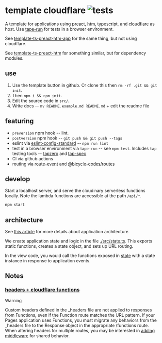 # template cloudflare ![tests](https://github.com/nichoth/template-cloudflare/actions/workflows/nodejs.yml/badge.svg)

A template for applications using [preact](https://preactjs.com/), [htm](https://github.com/developit/htm/tree/master), [typescript](https://www.typescriptlang.org/), and [cloudflare](https://www.cloudflare.com/) as host. Use [tape-run](https://github.com/juliangruber/tape-run) for tests in a browser environment.

See [template-ts-preact-htm-app](https://github.com/nichoth/template-ts-preact-htm-app) for the same thing, but not using cloudflare.

See [template-ts-preact-htm](https://github.com/nichoth/template-ts-preact-htm) for something similar, but for dependency modules.

## use

1. Use the template button in github. Or clone this then `rm -rf .git && git init`. 
2. Then `npm i && npm init`.
3. Edit the source code in `src/`.
4. Write docs -- `mv README.example.md README.md` + edit the readme file

## featuring

* `preversion` npm hook -- lint.
* `postversion` npm hook -- `git push && git push --tags`
* eslint via [eslint-config-standard](https://github.com/standard/eslint-config-standard) -- `npm run lint`
* test in a browser environment via `tape-run` -- see `npm test`. Includes `tap` testing tools -- [tapzero](https://github.com/bicycle-codes/tapzero) and [tap-spec](https://www.npmjs.com/package/tap-spec)
* CI via github actions
* routing via [route-event](https://github.com/nichoth/route-event) and [@bicycle-codes/routes](https://github.com/bicycle-codes/routes)

## develop

Start a localhost server, and serve the cloudinary serverless functions locally. Note the lambda functions are accessible at the path `/api/*`.

```sh
npm start
```

## architecture

See [this article](https://gomakethings.com/easier-state-management-with-preact-signals/) for more details about application architecture.

We create application state and logic in the file [./src/state.ts](./src/state.ts). This exports static functions, creates a state object, and sets up URL routing.

In the view code, you would call the functions exposed in [state](./src/state.ts) with a state instance in response to application events.

## Notes

### [headers + cloudflare functions](https://developers.cloudflare.com/pages/configuration/headers/)

> [!WARNING]  
> Custom headers defined in the _headers file are not applied to responses from
> Functions, even if the Function route matches the URL pattern. If your Pages
> application uses Functions, you must migrate any behaviors from the _headers
> file to the Response object in the appropriate /functions route. When altering
> headers for multiple routes, you may be interested in [adding middleware](https://developers.cloudflare.com/pages/functions/middleware/)
> for shared behavior.
